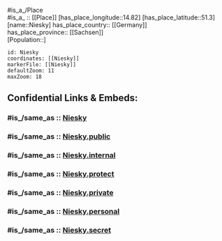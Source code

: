 ﻿---
confidential: public
isDeleted: false
location:
- 51.3
- 14.82
mapmarker: city
mapzoom:
- 7
- 12
SpocWebEntityId: 32913
tags:
- geo/City
type: City
---

#is_a_/Place  
#is_a_ :: [[Place]] 
[has_place_longitude::14.82] 
[has_place_latitude::51.3] 
[name::Niesky] 
has_place_country:: [[Germany]]  
has_place_province:: [[Sachsen]]  
[Population::] 



```leaflet
id: Niesky
coordinates: [[Niesky]] 
markerFile: [[Niesky]] 
defaultZoom: 11 
maxZoom: 18
```


## Confidential Links & Embeds: 

### #is_/same_as :: [Niesky](/_Standards/Earth/Continent/Europe/Europe~Central/Germany/Germany~East/Sachsen/counties~Sachsen/Görlitz/cities~Görlitz/Niesky.md) 

### #is_/same_as :: [Niesky.public](/_public/Earth/Continent/Europe/Europe~Central/Germany/Germany~East/Sachsen/counties~Sachsen/Görlitz/cities~Görlitz/Niesky.public.md) 

### #is_/same_as :: [Niesky.internal](/_internal/Earth/Continent/Europe/Europe~Central/Germany/Germany~East/Sachsen/counties~Sachsen/Görlitz/cities~Görlitz/Niesky.internal.md) 

### #is_/same_as :: [Niesky.protect](/_protect/Earth/Continent/Europe/Europe~Central/Germany/Germany~East/Sachsen/counties~Sachsen/Görlitz/cities~Görlitz/Niesky.protect.md) 

### #is_/same_as :: [Niesky.private](/_private/Earth/Continent/Europe/Europe~Central/Germany/Germany~East/Sachsen/counties~Sachsen/Görlitz/cities~Görlitz/Niesky.private.md) 

### #is_/same_as :: [Niesky.personal](/_personal/Earth/Continent/Europe/Europe~Central/Germany/Germany~East/Sachsen/counties~Sachsen/Görlitz/cities~Görlitz/Niesky.personal.md) 

### #is_/same_as :: [Niesky.secret](/_secret/Earth/Continent/Europe/Europe~Central/Germany/Germany~East/Sachsen/counties~Sachsen/Görlitz/cities~Görlitz/Niesky.secret.md)

